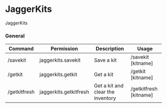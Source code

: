 # JaggerKits
JaggerKits

### General
| Command | Permission | Description | Usage |
| ------- | ---------- | ----------- | ----- |
|/savekit | jaggerkits.savekit | Save a kit | /savekit [kitname]|
|/getkit | jaggerkits.getkit | Get a kit | /getkit [kitname]|
|/getkitfresh | jaggerkits.getkitfresh | Get a kit and clear the inventory| /getkitfresh [kitname]|
